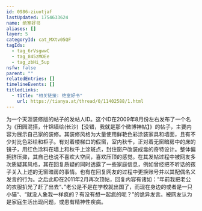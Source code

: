 ```yaml
---
id: 0986-ziuotjaf
lastUpdated: 1754633624
name: 绝室好书
aliases: []
layer: 5
categoryId: cat_MXtv05QF
tagIds:
  - tag_6rVsgwwC
  - tag_845zMOEe
  - tag_zbHi_5up
nsfw: false
parent: ""
relatedEntries: []
timelineEvents: []
titledLinks:
  - title: "相关链接: 绝室好书"
    url: https://tianya.at/thread/0/11402588/1.html
---
```


为一个天涯装修版的帖子的发帖人ID。这个ID在2009年8月份左右发布了一个名为《田园混搭，什锦墙绘(长沙)【没错，我就是那个微博神帖】》的帖子，主要内容为展示自己家的装修。其装修风格为大量使用鲜艳色彩涂装家具和墙面，且有不少对比色彩绘和柜子。有对着楼梯口的假窗，室内秋千，正对着无窗暗房中的床的镜子，用红色涂料在墙上和秋千上涂斑点，封住窗户改装成龛的奇特设计。整体偏拥挤压抑，其自己也说不喜欢大空间，喜欢压顶的感觉。在其发帖过程中被网友多次质疑其风格，其在回复质疑的同时透露了一些家庭信息，例如曾经把不听话的孩子关入上述的无窗暗房的事情。也有在回复网友的过程中更换账号并以其配偶名义发言的行为。之后此ID在2011年2月再次顶帖，回复内容有诸如：”年前我把老公的衣服扒光了赶了出去“、”老公是不是在学校就出国了，而现在身边的或者是一只小猫“、“就没人象我一样疯的？有没有想一起疯的呢？”的诡异发言。被网友认为是家庭生活出现问题，或患有精神性疾病。